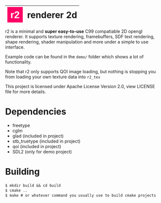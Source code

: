 | <img src="logo/logo.svg" alt="img" width="50px"> | <h1 style="margin: 0;">renderer 2d</h1> |
|:-----------------------------------------------:|:---------------------------------------------------:|

r2 is a minimal and **super easy-to-use** C99 compatiable 2D opengl renderer. It supports texture rendering, framebuffers, SDF text rendering, shape rendering, shader manipulation and more under a simple to use interface.

Example code can be found in the `demo/` folder which shows a lot of functionality.

Note that r2 only supports QOI image loading, but nothing is stopping you from loading your own texture data into `r2_tex`

This project is licensed under Apache License Version 2.0, view LICENSE file for more details.

# Dependencies
 - freetype
 - cglm
 - glad (included in project)
 - stb_truetype (included in project)
 - qoi (included in project)
 - SDL2 (only for demo project)

# Building
```
$ mkdir build && cd build
$ cmake ..
$ make # or whatever command you usually use to build cmake projects
```
